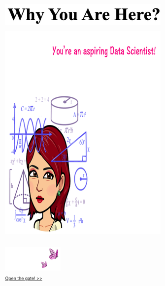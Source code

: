 <p align="center">
<img src="https://github.com/lady-h-world/My_Garden/blob/main/images/cover/why_here.png" width="532" height="69" />
</p>

<p align="left">
<img src="https://github.com/lady-h-world/My_Garden/blob/main/images/cover/why_here.gif" width="879" height="660" />
</p>


#

<p align="left">
<img src="https://github.com/lady-h-world/My_Garden/blob/main/images/follow_us.png" width="180" height="75" />
</p>

[Open the gate! >>][1]


[1]:https://github.com/lady-h-world/My_Garden/blob/main/reading_pages/cover/at_the_gate.md
